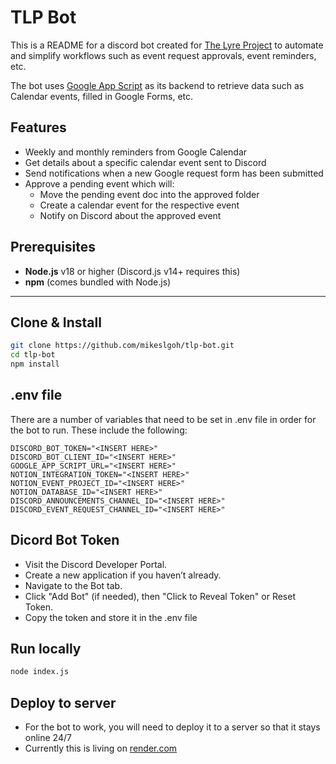 # TLP Bot

This is a README for a discord bot created for [The Lyre Project](https://thelyreproject.ca/) to automate and simplify workflows such as event request approvals, event reminders, etc.

The bot uses [Google App Script](https://developers.google.com/apps-script) as its backend to retrieve data such as Calendar events, filled in Google Forms, etc.

## Features
* Weekly and monthly reminders from Google Calendar
* Get details about a specific calendar event sent to Discord
* Send notifications when a new Google request form has been submitted
* Approve a pending event which will:
  * Move the pending event doc into the approved folder
  * Create a calendar event for the respective event
  * Notify on Discord about the approved event

##  Prerequisites

- **Node.js** v18 or higher (Discord.js v14+ requires this)
- **npm** (comes bundled with Node.js)

---

##  Clone & Install

```bash
git clone https://github.com/mikeslgoh/tlp-bot.git
cd tlp-bot
npm install
```
## .env file
There are a number of variables that need to be set in .env file in order for the bot to run. These include the following:
```
DISCORD_BOT_TOKEN="<INSERT HERE>"
DISCORD_BOT_CLIENT_ID="<INSERT HERE>"
GOOGLE_APP_SCRIPT_URL="<INSERT HERE>"
NOTION_INTEGRATION_TOKEN="<INSERT HERE>"
NOTION_EVENT_PROJECT_ID="<INSERT HERE>"
NOTION_DATABASE_ID="<INSERT HERE>"
DISCORD_ANNOUNCEMENTS_CHANNEL_ID="<INSERT HERE>"
DISCORD_EVENT_REQUEST_CHANNEL_ID="<INSERT HERE>"
```

##  Dicord Bot Token
- Visit the Discord Developer Portal.
- Create a new application if you haven’t already.
- Navigate to the Bot tab.
- Click "Add Bot" (if needed), then "Click to Reveal Token" or Reset Token.
- Copy the token and store it in the .env file

## Run locally
```bash
node index.js
```

## Deploy to server
- For the bot to work, you will need to deploy it to a server so that it stays online 24/7
- Currently this is living on [render.com](https://render.com)
